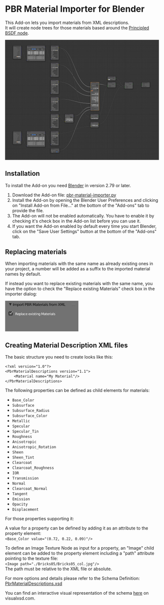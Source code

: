 # PBR Material Importer for Blender
This Add-on lets you import materials from XML descriptions.  
It will create node trees for those materials based around the [Principled BSDF node](https://docs.blender.org/manual/en/dev/render/cycles/nodes/types/shaders/principled.html).

![Nodes](/images/nodes.png)

## Installation

To install the Add-on you need [Blender](https://www.blender.org/) in version 2.79 or later.

1. Download the Add-on file: [pbr-material-importer.py](https://raw.githubusercontent.com/jensnt/pbr-material-importer/master/pbr-material-importer.py)
2. Install the Add-on by opening the Blender User Preferences and clicking on "Install Add-on from File…" at the bottom of the "Add-ons" tab to provide the file.
3. The Add-on will not be enabled automatically. You have to enable it by checking it's check box in the Add-on list before you can use it.
4. If you want the Add-on enabled by default every time you start Blender, click on the "Save User Settings" button at the bottom of the "Add-ons" tab.

## Replacing materials

When importing materials with the same name as already existing ones in your project, a number will be added as a suffix to the imported material names by default.

If instead you want to replace existing materials with the same name, you have the option to check the "Replace existing Materials" check box in the importer dialog:

![Replace existing Materials](/images/replace-existing-materials.png)

## Creating Material Description XML files

The basic structure you need to create looks like this:

```
<?xml version="1.0"?>
<PbrMaterialDescriptions version="1.1">
    <Material name="My Material"/>
</PbrMaterialDescriptions>
```

The following properties can be defined as child elements for materials:

* ```Base_Color```
* ```Subsurface```
* ```Subsurface_Radius```
* ```Subsurface_Color```
* ```Metallic```
* ```Specular```
* ```Specular_Tin```
* ```Roughness```
* ```Anisotropic```
* ```Anisotropic_Rotation```
* ```Sheen```
* ```Sheen_Tint```
* ```Clearcoat```
* ```Clearcoat_Roughness```
* ```IOR```
* ```Transmission```
* ```Normal```
* ```Clearcoat_Normal```
* ```Tangent```
* ```Emission```
* ```Opacity```
* ```Displacement```

For those properties supporting it:

A value for a property can be defined by adding it as an attribute to the property element:  
```<Base_Color value="(0.72, 0.22, 0.09)"/>```

To define an Image Texture Node as input for a property, an "Image" child element can be added to the property element including a "path" attribute pointing to the texture file:  
```<Image path="./Bricks05/Bricks05_col.jpg"/>```  
The path must be relative to the XML file or absolute.

For more options and details please refer to the Schema Definition:
[PbrMaterialDescriptions.xsd](/PbrMaterialDescriptions.xsd)

You can find an interactive visual representation of the schema [here](http://visualxsd.com/Home/LoadSavedSchema/7f98008d06ef70fc3fcaa7f90d53e62174b97bcf) on visualxsd.com.
